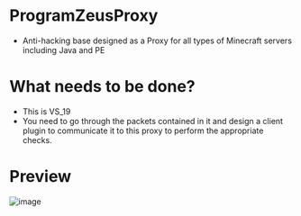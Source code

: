 # ProgramZeusProxy
- Anti-hacking base designed as a Proxy for all types of Minecraft servers including Java and PE

# What needs to be done?
- This is VS_19
- You need to go through the packets contained in it and design a client plugin to communicate it to this proxy to perform the appropriate checks.

# Preview
![image](https://github.com/user-attachments/assets/e99ea9cc-69e1-425e-9f63-c855b783eee7)
